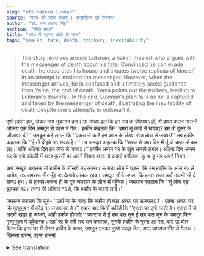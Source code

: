 ```yaml
---
slug: "mft-hakeem-lukman"
source: "मगध की लोक कथाएं : अनुशाीलन एवं संचयन"
author: "डॉ. राम प्रसाद सिंह"
section: "नीति कथा"
title: "क्रोध में रहस्य खोले के फल"
tags: "healer, fate, death, trickery, inevitability"
---
```

<blockquote>
The story revolves around Lukman, a hakim (healer) who argues with the messenger of death about his fate. Convinced he can evade death, he decorates his house and creates twelve replicas of himself in an attempt to mislead the messenger. However, when the messenger arrives, he is confused and ultimately seeks guidance from Yama, the god of death. Yama points out the trickery, leading to Lukman's downfall. In the end, Lukman's plan fails as he is captured and taken by the messenger of death, illustrating the inevitability of death despite one's attempts to outsmart it.
</blockquote>

एगो हकीम हल, जेकर नाम लुकमान हल। ऊ सोचऽ हल कि हम सब के जीआवऽ ही, से हमरा कउन मारत? ओकरा एक दिन जमदूत से बहस भे गेल। हकीम कहलक कि ''हमरा तूं काहे ले जयबऽ? हम तो दूसर के जीआवऽ ही!'' जमदूत कहे लगल कि ''एकरा से का? हम आज के अँठवा रोज तोरा ले जबवऽ!'' तब हकीम कहलक कि ''ई तो होइये नऽ सकऽ हे।'' तब जमदूत कहलक कि ''आज से आठ दिन में तूं जे चाहऽ से कर लऽ। बाकि आँठवा दिन हम तोरा ले जबवऽ।'' हकीम अप्पन घर के खूब सजावे लगल। आँठवा दिन अप्पन घर के एगो कोठरी में बारह कुरसी पर अपने नियन बारह गो अदमी बनौलक- हू-ब-हू सब अपने नियन। 

अब जमदूत अयलक तो हकीम के चीन्हवे नऽ करथ। ऊ बड़ा सोच में पड़ल, कि हम हकीम के आज नऽ ले जायेब, तऽ जमराज भीर मुँह नऽ देखावे लायक रहव। जमदूत सोचे लगल, कि हमरा राजा उहाँ नऽ भी रहे दे सकऽ हथ। से हक्का-बक्का हो के दूत जमराज के लोक में पहुँचल। जमराज कहलन कि ''तूं लोग बड़ा बुड़बक हऽ। एतना भी अकिल नऽ हे, कि हकीम के कइसे लाईं।'' 

जमराज कहलन कि सुन- ''उहाँ जा के कहऽ कि हकीम तो बड़ा अच्छा घर सजवलऽ हे। एतना अच्छा घर कि मृत्युभुवन में कोई नऽ सजवलक हे।'’ एकरा बाद फिनों कहिहें कि ''एकरा पर एगो गल्ती हे। एकरा में जे अदमी खड़ा हो जयतो, ओही हकीम होयतो!'' जमराज से ई सब बात सुन ई सब बात सुन के जमदूत फिन मृत्युभुवन में पहुँचलक। उहाँ जा के एही सब बात कहलक, सुनके हकीम के गुस्‍स आ गेल, बाउ ऊ बोल देलन कि हमर घर में दोसर हकीम के बनत, जमदूत उनका तुरते पकड़ लेल, आउ जमराज भीर ले गेलक । खिस्सा खतम, पइसा हजम! 


<details>
<summary>See translation</summary>

Once there was a hakim named Lukman. He thought, "What if we all have to live? Who would kill us?" One day, he had an argument with the messenger of death. The hakim said, "Why would you take me? I help others live!" The messenger replied, "What does that matter? Today is the eighth day, and I will take you!" The hakim said, "That can’t happen." Then the messenger said, "In eight days, you can do whatever you want. But on the eighth day, I will take you." The hakim started decorating his house beautifully. On the eighth day, he created twelve men resembling himself and placed them on twelve chairs in a room of his house.

When the messenger of death arrived, he did not recognize the hakim. He was in deep thought, wondering that if he didn’t take the hakim today, Yama (the god of death) would not be pleased with him. The messenger thought that the king might scold him too. Thus, the astonished messenger reached Yama's realm. Yama said, "You fools! You are so stupid that you cannot figure out how to take the hakim."

Yama said, "Listen—go tell him that the hakim has decorated his home very well. It’s such a beautiful house that no one in the realm of death has decorated a house like this." After that, he added, "However, there is a mistake. The man standing there must be the hakim!" After hearing all this from Yama, the messenger returned to the realm of death and recounted everything. Upon hearing this, the hakim became angry and said that there cannot be another hakim in his house. The messenger immediately captured him and took him to Yama. The story ends, and that’s how it goes!
</details>
